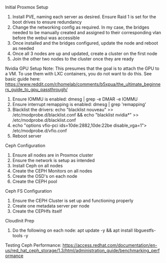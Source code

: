 Initial Proxmox Setup
1. Install PVE, naming each server as desired. Ensure Raid 1 is set for the boot drives to ensure redundancy
2. Change the networking config as required. In my case, the bridges needed to be manually created and assigned to their corresponding vlan before the webui was accessible
3. Once installed and the bridges configured, update the node and reboot as needed
4. Once all 3 nodes are up and updated, create a cluster on the first node
5. Join the other two nodes to the cluster once they are ready

Nvidia GPU Setup
Note: This presumes that the goal is to attach the GPU to a VM. To use them with LXC containers, you do not want to do this.
See basic guide here: https://www.reddit.com/r/homelab/comments/b5xpua/the_ultimate_beginners_guide_to_gpu_passthrough/
1. Ensure IOMMU is enabled: dmesg | grep -e DMAR -e IOMMU
2. Ensure interrupt remapping is enabled: dmesg | grep 'remapping'
3. Blacklist the drivers: echo "blacklist nouveau" >> /etc/modprobe.d/blacklist.conf && echo "blacklist nvidia*" >> /etc/modprobe.d/blacklist.conf
4. echo "options vfio-pci ids=10de:2882,10de:22be disable_vga=1"> /etc/modprobe.d/vfio.conf
4. Reboot server

Ceph Configuration
1. Ensure all nodes are in Proxmox cluster
2. Ensure the network is setup as intended
3. Install Ceph on all nodes
4. Create the CEPH Monitors on all nodes
5. Create the OSD's on each node
6. Create the CEPH pool

Ceph FS Configuration
1. Ensure the CEPH Cluster is set up and functioning properly
2. Create one metadata server per node
3. Create the CEPHfs itself

CloudInit Prep
1. Do the following on each node: apt update -y && apt install libguestfs-tools -y

Testing Ceph Performance:
https://access.redhat.com/documentation/en-us/red_hat_ceph_storage/1.3/html/administration_guide/benchmarking_performance